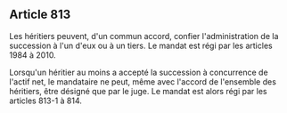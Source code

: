 Article 813
----
Les héritiers peuvent, d'un commun accord, confier l'administration de la
succession à l'un d'eux ou à un tiers. Le mandat est régi par les articles 1984
à 2010.

Lorsqu'un héritier au moins a accepté la succession à concurrence de l'actif
net, le mandataire ne peut, même avec l'accord de l'ensemble des héritiers, être
désigné que par le juge. Le mandat est alors régi par les articles 813-1 à 814.
